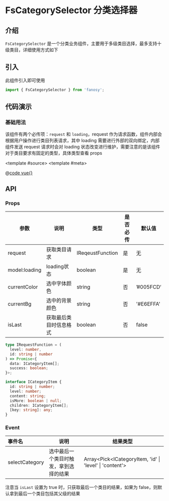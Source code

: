 # FsCategorySelector 分类选择器

## 介绍

`FsCategorySelector` 是一个分类业务组件，主要用于多级类目选择，最多支持十级类目，详细使用方式如下

## 引入

此组件引入即可使用

```typescript
import { FsCategorySelector } from 'fanosy';
```

## 代码演示

### 基础用法

该组件有两个必传项：`request` 和 `loading`，request 作为请求函数，组件内部会根据用户操作进行类目列表请求，其中 loading 需要进行外部的双向绑定，内部组件发送 request 请求时会对 loading 状态改变进行维护，需要注意的是该组件对于类目要求有固定的类型，具体类型查看 props

<CodeShow>

<template #source>
<ClientOnly>
<fs-category-selector-show />
</ClientOnly>
</template>
<template #meta>

@[code vue{}](../.vuepress/components/fs-category-selector-show.vue)

  </template>
</CodeShow>

## API

### Props

| 参数          | 说明                   | 类型             | 是否必传 | 默认值    |
| ------------- | ---------------------- | ---------------- | -------- | --------- |
| request       | 获取类目请求           | IReqeustFunction | 是       | 无        |
| model:loading | loading状态            | boolean          | 是       | 无        |
| currentColor  | 选中字体颜色           | string           | 否       | ’#005FCD‘ |
| currentBg     | 选中的背景颜色         | string           | 否       | '#E6EFFA' |
| isLast        | 获取最后类目时信息格式 | boolean          | 否       | false     |

```typescript
type IRequestFunction = (
  level: number,
  id: string | number
) => Promise<{
  data: ICategoryItem[];
  success: boolean;
}>;

interface ICategoryItem {
  id: string | number;
  level: number;
  content: string;
  isMore: boolean | null;
  children: ICategoryItem[];
  [key: string]: any;
}
```

### Event

| 事件名         | 说明                                   | 结果类型                                                |
| :------------- | -------------------------------------- | ------------------------------------------------------- |
| selectCategory | 选中最后一个类目时触发，拿到选择的结果 | Array<Pick<ICategoryItem, 'id' \| 'level' \| 'content'> |

注意当 `isLast`  设置为 true 时，只获取最后一个类目的结果，如果为 false，则默认拿到最后一个类目包括其父级的结果
